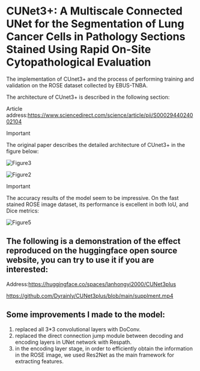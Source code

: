 # CUNet3+: A Multiscale Connected UNet for the Segmentation of Lung Cancer Cells in Pathology Sections Stained Using Rapid On-Site Cytopathological Evaluation
The implementation of CUnet3+ and the process of performing training and validation on the ROSE dataset collected by EBUS-TNBA.

The architecture of CUnet3+ is described in the following section:

Article address:https://www.sciencedirect.com/science/article/pii/S0002944024002104

> [!IMPORTANT]
> The original paper describes the detailed architecture of CUnet3+ in the figure below:

![Figure3](https://github.com/Dyrainly/CUNet3plus/blob/main/Figure3.png)

![Figure2](https://github.com/Dyrainly/CUNet3plus/blob/main/Figure2.png)

> [!IMPORTANT]
> The accuracy results of the model seem to be impressive. On the fast stained ROSE image dataset, its performance is excellent in both IoU, and Dice metrics:

![Figure5](https://github.com/Dyrainly/CUNet3plus/blob/main/Figure5.png)

## The following is a demonstration of the effect reproduced on the huggingface open source website, you can try to use it if you are interested:

Address:https://huggingface.co/spaces/lanhongyi2000/CUNet3plus

https://github.com/Dyrainly/CUNet3plus/blob/main/supplment.mp4

## Some improvements I made to the model:

1. replaced all 3*3 convolutional layers with DoConv.
2. replaced the direct connection jump module between decoding and encoding layers in UNet network with Respath.
3. in the encoding layer stage, in order to efficiently obtain the information in the ROSE image, we used Res2Net as the main framework for extracting features.
